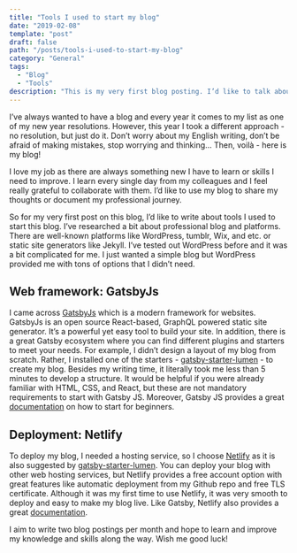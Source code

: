 ```yaml
---
title: "Tools I used to start my blog"
date: "2019-02-08"
template: "post"
draft: false
path: "/posts/tools-i-used-to-start-my-blog"
category: "General"
tags:
  - "Blog"
  - "Tools"
description: "This is my very first blog posting. I’d like to talk about tools I used to start my blog."
---
```


I’ve always wanted to have a blog and every year it comes to my list as one of my new year resolutions. However, this year I took a different approach - no resolution, but just do it. Don’t worry about my English writing, don’t be afraid of making mistakes, stop worrying and thinking… Then, voilà - here is my blog!

I love my job as there are always something new I have to learn or skills I need to improve. I learn every single day from my colleagues and I feel really grateful to collaborate with them. I’d like to use my blog to share my thoughts or document my professional journey.

So for my very first post on this blog, I’d like to write about tools I used to start this blog. I’ve researched a bit about professional blog and platforms. There are well-known platforms like WordPress, tumblr, Wix, and etc. or static site generators like Jekyll. I’ve tested out WordPress before and it was a bit complicated for me. I just wanted a simple blog but WordPress provided me with tons of options that I didn’t need.

## Web framework: GatsbyJs

I came across <a href="https://www.gatsbyjs.org/">GatsbyJs</a> which is a modern framework for websites. GatsbyJs is an open source React-based, GraphQL powered static site generator. It’s a powerful yet easy tool to build your site. In addition, there is a great Gatsby ecosystem where you can find different plugins and starters to meet your needs. For example, I didn’t design a layout of my blog from scratch. Rather, I installed one of the starters - <a href="https://github.com/alxshelepenok/gatsby-starter-lumen">gatsby-starter-lumen</a> - to create my blog. Besides my writing time, it literally took me less than 5 minutes to develop a structure. It would be helpful if you were already familiar with HTML, CSS, and React, but these are not mandatory requirements to start with Gatsby JS. Moreover, Gatsby JS provides a great <a href="https://www.gatsbyjs.org/tutorial/part-zero/">documentation</a> on how to start for beginners.

## Deployment: Netlify

To deploy my blog, I needed a hosting service, so I choose <a href="https://www.netlify.com/">Netlify</a> as it is also suggested by <a href="https://github.com/alxshelepenok/gatsby-starter-lumen">gatsby-starter-lumen</a>. You can deploy your blog with other web hosting services, but Netlify provides a free account option with great features like automatic deployment from my Github repo and free TLS certificate. Although it was my first time to use Netlify, it was very smooth to deploy and easy to make my blog live. Like Gatsby, Netlify also provides a great <a href="https://www.netlify.com/docs/">documentation</a>.

I aim to write two blog postings per month and hope to learn and improve my knowledge and skills along the way. Wish me good luck!
